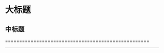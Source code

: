 大标题
======
中标题
------

===================================================

--------------------------------------------------------
